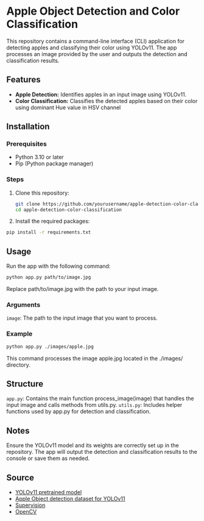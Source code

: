 # Apple Object Detection and Color Classification

This repository contains a command-line interface (CLI) application for detecting apples and classifying their color using YOLOv11. The app processes an image provided by the user and outputs the detection and classification results.

## Features

- **Apple Detection:** Identifies apples in an input image using YOLOv11.
- **Color Classification:** Classifies the detected apples based on their color using dominant Hue value in HSV channel

## Installation

### Prerequisites

- Python 3.10 or later
- Pip (Python package manager)

### Steps

1. Clone this repository:

   ```bash
   git clone https://github.com/yourusername/apple-detection-color-classification.git
   cd apple-detection-color-classification
   ```
2. Install the required packages:

```bash
pip install -r requirements.txt
```

## Usage
Run the app with the following command:

```bash
python app.py path/to/image.jpg
```
Replace path/to/image.jpg with the path to your input image.

### Arguments
`image`: The path to the input image that you want to process.

### Example
```bash
python app.py ./images/apple.jpg
```
This command processes the image apple.jpg located in the ./images/ directory.

## Structure
`app.py`: Contains the main function process_image(image) that handles the input image and calls methods from utils.py.
`utils.py`: Includes helper functions used by app.py for detection and classification.

## Notes
Ensure the YOLOv11 model and its weights are correctly set up in the repository.
The app will output the detection and classification results to the console or save them as needed.

## Source
- [YOLOv11 pretrained model](https://docs.ultralytics.com/models/yolo11/#what-are-the-key-improvements-in-ultralytics-yolo11-compared-to-previous-versions)
- [Apple Object detection dataset for YOLOv11](https://universe.roboflow.com/robocup2022-jyu1j/apple-twvdf/dataset/3)
- [Supervision](https://supervision.roboflow.com/latest/)
- [OpenCV](https://github.com/opencv/opencv)
